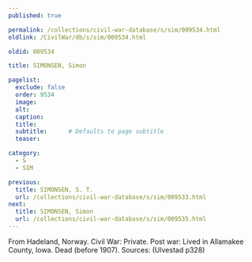 ```yaml
---
published: true

permalink: /collections/civil-war-database/s/sim/009534.html
oldlink: /CivilWar/db/s/sim/009534.html

oldid: 009534

title: SIMONSEN, Simon

pagelist:
  exclude: false
  order: 9534
  image: 
  alt:
  caption:
  title:
  subtitle:      # Defaults to page subtitle
  teaser:

category: 
  - S 
  - SIM

previous:
  title: SIMONSEN, S. T.
  url: /collections/civil-war-database/s/sim/009533.html  
next:
  title: SIMONSEN, Simon
  url: /collections/civil-war-database/s/sim/009535.html   
---
```

From Hadeland, Norway. Civil War: Private. Post war: Lived in Allamakee County, Iowa. Dead (before 1907). Sources: (Ulvestad p328)